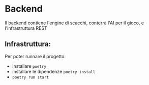 # Backend

Il backend contiene l'engine di scacchi, conterrà l'AI per il gioco, e l'infrastruttura REST

## Infrastruttura:
Per poter runnare il progetto:
- installare `poetry`
- installare le dipendenze `poetry install`
- `poetry run start`